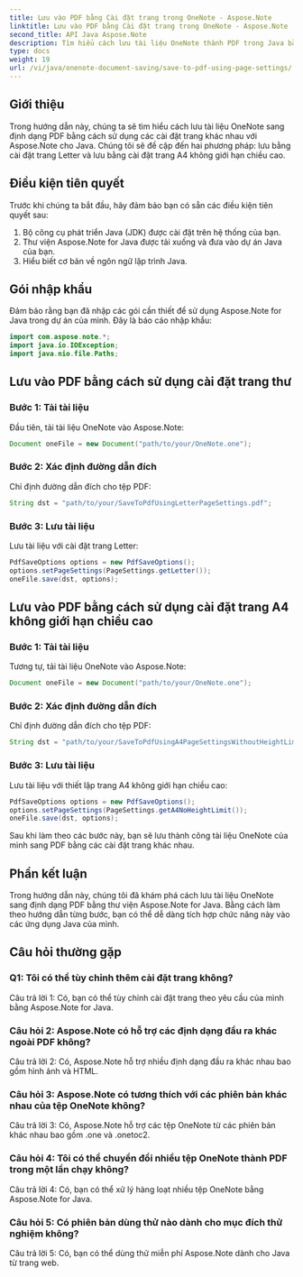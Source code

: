 ```yaml
---
title: Lưu vào PDF bằng Cài đặt trang trong OneNote - Aspose.Note
linktitle: Lưu vào PDF bằng Cài đặt trang trong OneNote - Aspose.Note
second_title: API Java Aspose.Note
description: Tìm hiểu cách lưu tài liệu OneNote thành PDF trong Java bằng thư viện Aspose.Note. Hướng dẫn từng bước với các ví dụ về mã cho các cài đặt trang khác nhau.
type: docs
weight: 19
url: /vi/java/onenote-document-saving/save-to-pdf-using-page-settings/
---
```

## Giới thiệu

Trong hướng dẫn này, chúng ta sẽ tìm hiểu cách lưu tài liệu OneNote sang định dạng PDF bằng cách sử dụng các cài đặt trang khác nhau với Aspose.Note cho Java. Chúng tôi sẽ đề cập đến hai phương pháp: lưu bằng cài đặt trang Letter và lưu bằng cài đặt trang A4 không giới hạn chiều cao.

## Điều kiện tiên quyết

Trước khi chúng ta bắt đầu, hãy đảm bảo bạn có sẵn các điều kiện tiên quyết sau:

1. Bộ công cụ phát triển Java (JDK) được cài đặt trên hệ thống của bạn.
2. Thư viện Aspose.Note for Java được tải xuống và đưa vào dự án Java của bạn.
3. Hiểu biết cơ bản về ngôn ngữ lập trình Java.

## Gói nhập khẩu

Đảm bảo rằng bạn đã nhập các gói cần thiết để sử dụng Aspose.Note for Java trong dự án của mình. Đây là báo cáo nhập khẩu:

```java
import com.aspose.note.*;
import java.io.IOException;
import java.nio.file.Paths;
```

## Lưu vào PDF bằng cách sử dụng cài đặt trang thư

### Bước 1: Tải tài liệu

Đầu tiên, tải tài liệu OneNote vào Aspose.Note:

```java
Document oneFile = new Document("path/to/your/OneNote.one");
```

### Bước 2: Xác định đường dẫn đích

Chỉ định đường dẫn đích cho tệp PDF:

```java
String dst = "path/to/your/SaveToPdfUsingLetterPageSettings.pdf";
```

### Bước 3: Lưu tài liệu

Lưu tài liệu với cài đặt trang Letter:

```java
PdfSaveOptions options = new PdfSaveOptions();
options.setPageSettings(PageSettings.getLetter());
oneFile.save(dst, options);
```

## Lưu vào PDF bằng cách sử dụng cài đặt trang A4 không giới hạn chiều cao

### Bước 1: Tải tài liệu

Tương tự, tải tài liệu OneNote vào Aspose.Note:

```java
Document oneFile = new Document("path/to/your/OneNote.one");
```

### Bước 2: Xác định đường dẫn đích

Chỉ định đường dẫn đích cho tệp PDF:

```java
String dst = "path/to/your/SaveToPdfUsingA4PageSettingsWithoutHeightLimit.pdf";
```

### Bước 3: Lưu tài liệu

Lưu tài liệu với thiết lập trang A4 không giới hạn chiều cao:

```java
PdfSaveOptions options = new PdfSaveOptions();
options.setPageSettings(PageSettings.getA4NoHeightLimit());
oneFile.save(dst, options);
```

Sau khi làm theo các bước này, bạn sẽ lưu thành công tài liệu OneNote của mình sang PDF bằng các cài đặt trang khác nhau.

## Phần kết luận

Trong hướng dẫn này, chúng tôi đã khám phá cách lưu tài liệu OneNote sang định dạng PDF bằng thư viện Aspose.Note for Java. Bằng cách làm theo hướng dẫn từng bước, bạn có thể dễ dàng tích hợp chức năng này vào các ứng dụng Java của mình.

## Câu hỏi thường gặp

### Q1: Tôi có thể tùy chỉnh thêm cài đặt trang không?

Câu trả lời 1: Có, bạn có thể tùy chỉnh cài đặt trang theo yêu cầu của mình bằng Aspose.Note for Java.

### Câu hỏi 2: Aspose.Note có hỗ trợ các định dạng đầu ra khác ngoài PDF không?

Câu trả lời 2: Có, Aspose.Note hỗ trợ nhiều định dạng đầu ra khác nhau bao gồm hình ảnh và HTML.

### Câu hỏi 3: Aspose.Note có tương thích với các phiên bản khác nhau của tệp OneNote không?

Câu trả lời 3: Có, Aspose.Note hỗ trợ các tệp OneNote từ các phiên bản khác nhau bao gồm .one và .onetoc2.

### Câu hỏi 4: Tôi có thể chuyển đổi nhiều tệp OneNote thành PDF trong một lần chạy không?

Câu trả lời 4: Có, bạn có thể xử lý hàng loạt nhiều tệp OneNote bằng Aspose.Note for Java.

### Câu hỏi 5: Có phiên bản dùng thử nào dành cho mục đích thử nghiệm không?

Câu trả lời 5: Có, bạn có thể dùng thử miễn phí Aspose.Note dành cho Java từ trang web.